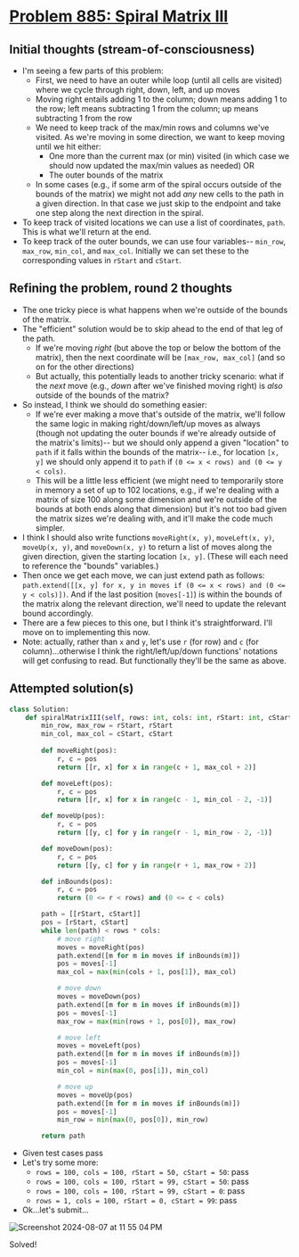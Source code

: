# [Problem 885: Spiral Matrix III](https://leetcode.com/problems/spiral-matrix-iii/description/?envType=daily-question)

## Initial thoughts (stream-of-consciousness)
- I'm seeing a few parts of this problem:
    - First, we need to have an outer while loop (until all cells are visited) where we cycle through right, down, left, and up moves
    - Moving right entails adding 1 to the column; down means adding 1 to the row; left means subtracting 1 from the column; up means subtracting 1 from the row
    - We need to keep track of the max/min rows and columns we've visited.  As we're moving in some direction, we want to keep moving until we hit either:
        - One more than the current max (or min) visited (in which case we should now updated the max/min values as needed) OR
        - The outer bounds of the matrix
    - In some cases (e.g., if some arm of the spiral occurs outside of the bounds of the matrix) we might not add *any* new cells to the path in a given direction.  In that case we just skip to the endpoint and take one step along the next direction in the spiral.
- To keep track of visited locations we can use a list of coordinates, `path`.  This is what we'll return at the end.
- To keep track of the outer bounds, we can use four variables-- `min_row`, `max_row`, `min_col`, and `max_col`.  Initially we can set these to the corresponding values in `rStart` and `cStart`.

## Refining the problem, round 2 thoughts
- The one tricky piece is what happens when we're outside of the bounds of the matrix.
- The "efficient" solution would be to skip ahead to the end of that leg of the path.
    - If we're moving *right* (but above the top or below the bottom of the matrix), then the next coordinate will be `[max_row, max_col]` (and so on for the other directions)
    - But actually, this potentially leads to another tricky scenario: what if the *next* move (e.g., *down* after we've finished moving right) is *also* outside of the bounds of the matrix?
- So instead, I think we should do something easier:
    - If we're ever making a move that's outside of the matrix, we'll follow the same logic in making right/down/left/up moves as always (though not updating the outer bounds if we're already outside of the matrix's limits)-- but we should only append a given "location" to `path` if it falls within the bounds of the matrix-- i.e., for location `[x, y]` we should only append it to `path` if `(0 <= x < rows) and (0 <= y < cols)`.
    - This will be a little less efficient (we might need to temporarily store in memory a set of up to 102 locations, e.g., if we're dealing with a matrix of size 100 along some dimension and we're outside of the bounds at both ends along that dimension) but it's not too bad given the matrix sizes we're dealing with, and it'll make the code much simpler.
- I think I should also write functions `moveRight(x, y)`, `moveLeft(x, y)`, `moveUp(x, y)`, and `moveDown(x, y)` to return a list of moves along the given direction, given the starting location `[x, y]`.  (These will each need to reference the "bounds" variables.)
- Then once we get each move, we can just extend path as follows: `path.extend([[x, y] for x, y in moves if (0 <= x < rows) and (0 <= y < cols)])`.  And if the last position (`moves[-1]`) is within the bounds of the matrix along the relevant direction, we'll need to update the relevant bound accordingly.
- There are a few pieces to this one, but I think it's straightforward.  I'll move on to implementing this now.
- Note: actually, rather than `x` and `y`, let's use `r` (for row) and `c` (for column)...otherwise I think the right/left/up/down functions' notations will get confusing to read.  But functionally they'll be the same as above.

## Attempted solution(s)
```python
class Solution:
    def spiralMatrixIII(self, rows: int, cols: int, rStart: int, cStart: int) -> List[List[int]]:
        min_row, max_row = rStart, rStart
        min_col, max_col = cStart, cStart
        
        def moveRight(pos):
            r, c = pos
            return [[r, x] for x in range(c + 1, max_col + 2)]

        def moveLeft(pos):
            r, c = pos
            return [[r, x] for x in range(c - 1, min_col - 2, -1)]

        def moveUp(pos):
            r, c = pos
            return [[y, c] for y in range(r - 1, min_row - 2, -1)]

        def moveDown(pos):
            r, c = pos
            return [[y, c] for y in range(r + 1, max_row + 2)]

        def inBounds(pos):
            r, c = pos
            return (0 <= r < rows) and (0 <= c < cols)

        path = [[rStart, cStart]]
        pos = [rStart, cStart]
        while len(path) < rows * cols:
            # move right
            moves = moveRight(pos)
            path.extend([m for m in moves if inBounds(m)])
            pos = moves[-1]
            max_col = max(min(cols + 1, pos[1]), max_col)

            # move down
            moves = moveDown(pos)
            path.extend([m for m in moves if inBounds(m)])
            pos = moves[-1]
            max_row = max(min(rows + 1, pos[0]), max_row)

            # move left
            moves = moveLeft(pos)
            path.extend([m for m in moves if inBounds(m)])
            pos = moves[-1]
            min_col = min(max(0, pos[1]), min_col)

            # move up
            moves = moveUp(pos)
            path.extend([m for m in moves if inBounds(m)])
            pos = moves[-1]
            min_row = min(max(0, pos[0]), min_row)

        return path
```
- Given test cases pass
- Let's try some more:
    - `rows = 100, cols = 100, rStart = 50, cStart = 50`: pass
    - `rows = 100, cols = 100, rStart = 99, cStart = 50`: pass
    - `rows = 100, cols = 100, rStart = 99, cStart = 0`: pass
    - `rows = 1, cols = 100, rStart = 0, cStart = 99`: pass
- Ok...let's submit...

![Screenshot 2024-08-07 at 11 55 04 PM](https://github.com/user-attachments/assets/fb2ad127-a514-4737-ae78-b7392b4a8250)

Solved!

